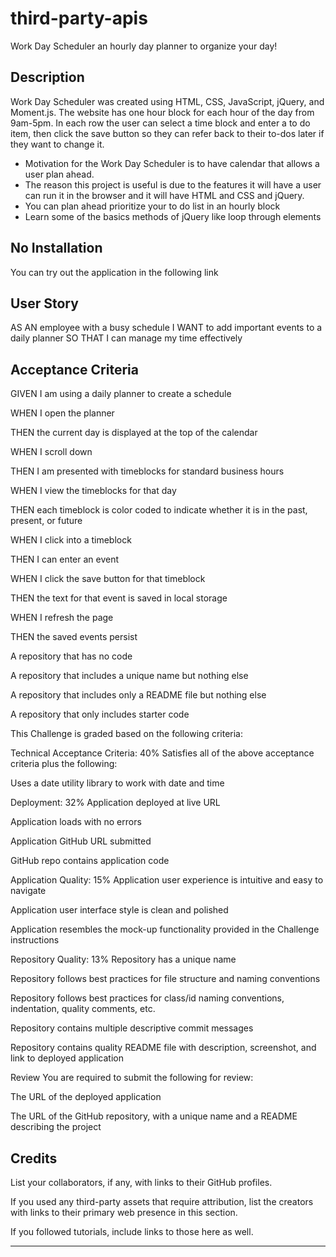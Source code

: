 # third-party-apis

Work Day Scheduler an hourly day planner to organize your day!

## Description

Work Day Scheduler was created using HTML, CSS, JavaScript, jQuery, and Moment.js. The website has one hour block
for each hour of the day from 9am-5pm. In each row the user can select a time block and enter a to do item, then 
click the save button so they can refer back to their to-dos later if they want to change it.

- Motivation for the Work Day Scheduler is to have calendar that allows a user plan ahead.
- The reason this project is useful is due to the features it will have a user can run it in the browser and it will have HTML and CSS and jQuery.
- You can plan ahead prioritize your to do list in an hourly block
- Learn some of the basics methods of jQuery like loop through elements 

## No Installation

You can try out the application in the following link 

## User Story

AS AN employee with a busy schedule
I WANT to add important events to a daily planner
SO THAT I can manage my time effectively

## Acceptance Criteria

GIVEN I am using a daily planner to create a schedule

WHEN I open the planner

THEN the current day is displayed at the top of the calendar

WHEN I scroll down

THEN I am presented with timeblocks for standard business hours

WHEN I view the timeblocks for that day

THEN each timeblock is color coded to indicate whether it is in the past, present, or future

WHEN I click into a timeblock

THEN I can enter an event

WHEN I click the save button for that timeblock

THEN the text for that event is saved in local storage

WHEN I refresh the page

THEN the saved events persist

A repository that has no code

A repository that includes a unique name but nothing else

A repository that includes only a README file but nothing else

A repository that only includes starter code

This Challenge is graded based on the following criteria:

Technical Acceptance Criteria: 40%
Satisfies all of the above acceptance criteria plus the following:

Uses a date utility library to work with date and time

Deployment: 32%
Application deployed at live URL

Application loads with no errors

Application GitHub URL submitted

GitHub repo contains application code

Application Quality: 15%
Application user experience is intuitive and easy to navigate

Application user interface style is clean and polished

Application resembles the mock-up functionality provided in the Challenge instructions

Repository Quality: 13%
Repository has a unique name

Repository follows best practices for file structure and naming conventions

Repository follows best practices for class/id naming conventions, indentation, quality comments, etc.

Repository contains multiple descriptive commit messages

Repository contains quality README file with description, screenshot, and link to deployed application

Review
You are required to submit the following for review:

The URL of the deployed application

The URL of the GitHub repository, with a unique name and a README describing the project
    



## Credits

List your collaborators, if any, with links to their GitHub profiles.

If you used any third-party assets that require attribution, list the creators with links to their primary web presence in this section.

If you followed tutorials, include links to those here as well.


---